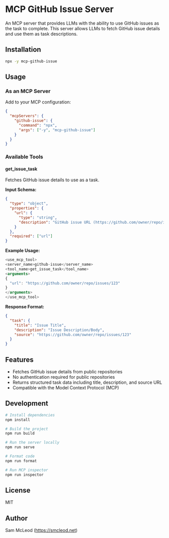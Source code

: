 # MCP GitHub Issue Server

An MCP server that provides LLMs with the ability to use GitHub issues as the task to complete. This server allows LLMs to fetch GitHub issue details and use them as task descriptions.

## Installation

```bash
npx -y mcp-github-issue
```

## Usage

### As an MCP Server

Add to your MCP configuration:

```json
{
  "mcpServers": {
    "github-issue": {
      "command": "npx",
      "args": ["-y", "mcp-github-issue"]
    }
  }
}
```

### Available Tools

#### get_issue_task

Fetches GitHub issue details to use as a task.

**Input Schema:**
```json
{
  "type": "object",
  "properties": {
    "url": {
      "type": "string",
      "description": "GitHub issue URL (https://github.com/owner/repo/issues/number)"
    }
  },
  "required": ["url"]
}
```

**Example Usage:**
```typescript
<use_mcp_tool>
<server_name>github-issue</server_name>
<tool_name>get_issue_task</tool_name>
<arguments>
{
  "url": "https://github.com/owner/repo/issues/123"
}
</arguments>
</use_mcp_tool>
```

**Response Format:**
```json
{
  "task": {
    "title": "Issue Title",
    "description": "Issue Description/Body",
    "source": "https://github.com/owner/repo/issues/123"
  }
}
```

## Features

- Fetches GitHub issue details from public repositories
- No authentication required for public repositories
- Returns structured task data including title, description, and source URL
- Compatible with the Model Context Protocol (MCP)

## Development

```bash
# Install dependencies
npm install

# Build the project
npm run build

# Run the server locally
npm run serve

# Format code
npm run format

# Run MCP inspector
npm run inspector
```

## License

MIT

## Author

Sam McLeod (https://smcleod.net)
